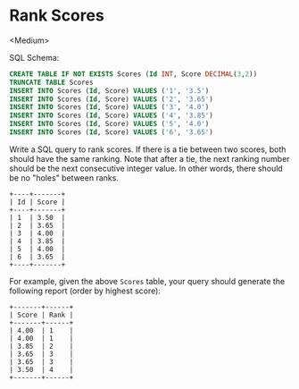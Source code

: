 # Rank Scores

\<Medium>

SQL Schema:

```sql
CREATE TABLE IF NOT EXISTS Scores (Id INT, Score DECIMAL(3,2))
TRUNCATE TABLE Scores
INSERT INTO Scores (Id, Score) VALUES ('1', '3.5')
INSERT INTO Scores (Id, Score) VALUES ('2', '3.65')
INSERT INTO Scores (Id, Score) VALUES ('3', '4.0')
INSERT INTO Scores (Id, Score) VALUES ('4', '3.85')
INSERT INTO Scores (Id, Score) VALUES ('5', '4.0')
INSERT INTO Scores (Id, Score) VALUES ('6', '3.65')
```

Write a SQL query to rank scores. If there is a tie between two scores, both
should have the same ranking. Note that after a tie, the next ranking number
should be the next consecutive integer value. In other words, there should be no
"holes" between ranks.

```
+----+-------+
| Id | Score |
+----+-------+
| 1  | 3.50  |
| 2  | 3.65  |
| 3  | 4.00  |
| 4  | 3.85  |
| 5  | 4.00  |
| 6  | 3.65  |
+----+-------+
```
For example, given the above `Scores` table, your query should generate the
following report (order by highest score):

```
+-------+------+
| Score | Rank |
+-------+------+
| 4.00  | 1    |
| 4.00  | 1    |
| 3.85  | 2    |
| 3.65  | 3    |
| 3.65  | 3    |
| 3.50  | 4    |
+-------+------+
```

